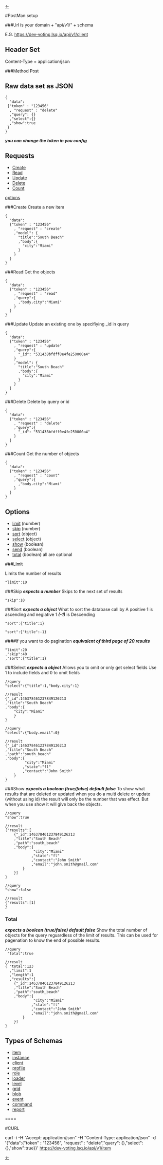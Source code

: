 [<-](https://github.com/LiveSqrd/docs#some-usefull-resources)

#PostMan setup 

###Url is your domain + "api/v1/" + schema

E.G. 
https://dev-voting.lsq.io/api/v1/client

Header Set
---
Content-Type = application/json

###Method Post

Raw data set as JSON
---
```
{
  "data":
 {"token" : "123456"
  , "request" : "delete"
  ,"query": {}
  ,"select":{}
  ,"show":true
 }
}
```

***you can change the token in you config***

Requests
---
* [Create](#create)
* [Read](#read)
* [Update](#update)
* [Delete](#delete)
* [Count](#count)

[options](#options)

###Create
Create a new item
```
{
  "data":
  {"token" : "123456"
    , "request" : "create"
    ,"model": {
      "title":"South Beach"
      ,"body":{
        "city":"Miami"
      }
    }
  }
}
```
###Read
Get the objects
```
{
  "data":
  {"token" : "123456"
    , "request" : "read"
    ,"query":{
      ,"body.city":"Miami"
    }
  }
}
```

###Update
Update an existing one by specifiying _id in query
```
{
  "data":
  {"token" : "123456"
    , "request" : "update"
    ,"query":{
      "_id": "531438bfdff0e4fe250000a4"
    }
    ,"model": {
      "title":"South Beach"
      ,"body":{
        "city":"Miami"
      }
    }
  }
}
```

###Delete
Delete by query or id 
```
{
  "data":
  {"token" : "123456"
    , "request" : "delete"
    ,"query":{
      "_id": "531438bfdff0e4fe250000a4"
    }
  }
}
```

###Count
Get the number of objects
```
{
  "data":
  {"token" : "123456"
    , "request" : "count"
    ,"query":{
      ,"body.city":"Miami"
    }
  }
}
```

Options 
---
* [limit](#limit) (number)
* [skip](#skip) (number)
* [sort](#sort) (object)
* [select](#select) (object)
* [show](#show) (boolean)
* [send](#send) (boolean)
* [total](#total) (boolean)
all are optional 

###Limit

Limits the number of results
```
"limit":10
```


###Skip
***expects a number***
Skips to the next set of results
```
"skip":10
```


###Sort
***expects a object***
What to sort the database call by 
A positive 1 is ascending and negiative 1 ***(-1)*** is Descending 
```
"sort":{"title":1}
```
```
"sort":{"title":-1}
```


####if you want to do pagination
***equivalent of third page of 20 results***
```
"limit":20
,"skip":40
,"sort":{"title":1}
```

###Select
***expects a object***
Allows you to omit or only get select fields
Use 1 to include fields and 0 to omit fields
```
//query
"select":{"title":1,"body.city":1}

//result
{"_id":146378461237849126213
,"title":"South Beach"
,"body":{
    "city":"Miami"
    }
}
```

```
//query
"select":{"body.email":0}

//result
{"_id":146378461237849126213
,"title":"South Beach"
,"path":"south_beach"
,"body":{
         "city":"Miami"
        ,"state":"fl"
        ,"contact":"John Smith"
    }
}
```
###Show
***expects a boolean (true/false) default false***
To show what results that are deleted or updated
when you do a multi delete or update (without using id) the result will only be the number that was effect. But when you use show it will give back the objects.
```
//query
"show":true

//result
{"results":[
    {"_id":146378461237849126213
    ,"title":"South Beach"
    ,"path":"south_beach"
    ,"body":{
             "city":"Miami"
            ,"state":"fl"
            ,"contact":"John Smith"
            ,"email":"john.smith@gmail.com"
        }
    }]
}
```

```
//query
"show":false

//result
{"results":[1]
}
```
### Total
***expects a boolean (true/false) default false***
Show the total number of objects for the query reguardless of the limit of results. This can be used for pagenation to know the end of possible results.

```
//query
 "total":true

//result
{ "total":123
  ,"limit":1
  ,"length":1
  ,"results":[
    {"_id":146378461237849126213
    ,"title":"South Beach"
    ,"path":"south_beach"
    ,"body":{
             "city":"Miami"
            ,"state":"fl"
            ,"contact":"John Smith"
            ,"email":"john.smith@gmail.com"
        }
    }]
}
```

Types of Schemas
---
* [item](https://github.com/LiveSqrd/docs/edit/master/schemas.md#item)
* [instance](https://github.com/LiveSqrd/docs/edit/master/schemas.md#instance)
* [client](https://github.com/LiveSqrd/docs/edit/master/schemas.md#client)
* [profile](https://github.com/LiveSqrd/docs/edit/master/schemas.md#profile)
* [role](https://github.com/LiveSqrd/docs/edit/master/schemas.md#role)
* [loader](https://github.com/LiveSqrd/docs/edit/master/schemas.md#loader)
* [level](https://github.com/LiveSqrd/docs/edit/master/schemas.md#level)
* [grid](https://github.com/LiveSqrd/docs/edit/master/schemas.md#grid)
* [blob](https://github.com/LiveSqrd/docs/edit/master/schemas.md#blob)
* [event](https://github.com/LiveSqrd/docs/edit/master/schemas.md#event)
* [command](https://github.com/LiveSqrd/docs/edit/master/schemas.md#command)
* [report](https://github.com/LiveSqrd/docs/edit/master/schemas.md#report)


====

#CURL

curl -i -H "Accept: application/json" -H "Content-Type: application/json" -d '{"data":{"token" : "123456", "request" : "delete","query": {},"select":{},"show":true}}' https://dev-voting.lsq.io/api/v1/item



[<-](https://github.com/LiveSqrd/docs#some-usefull-resources)
